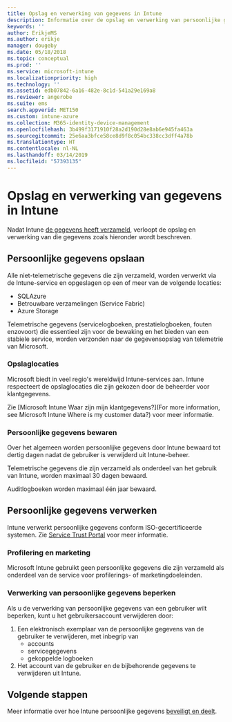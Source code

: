 ```yaml
---
title: Opslag en verwerking van gegevens in Intune
description: Informatie over de opslag en verwerking van persoonlijke gegevens in Intune.
keywords: ''
author: ErikjeMS
ms.author: erikje
manager: dougeby
ms.date: 05/18/2018
ms.topic: conceptual
ms.prod: ''
ms.service: microsoft-intune
ms.localizationpriority: high
ms.technology: ''
ms.assetid: edb07842-6a16-482e-8c1d-541a29e169a8
ms.reviewer: angerobe
ms.suite: ems
search.appverid: MET150
ms.custom: intune-azure
ms.collection: M365-identity-device-management
ms.openlocfilehash: 3b499f3171910f28a2d190d28e8ab6e945fa463a
ms.sourcegitcommit: 25e6aa3bfce58ce8d9f8c054bc338cc3dff4a78b
ms.translationtype: HT
ms.contentlocale: nl-NL
ms.lasthandoff: 03/14/2019
ms.locfileid: "57393135"
---
```

# <a name="data-storage-and-processing-in-intune"></a>Opslag en verwerking van gegevens in Intune

Nadat Intune [de gegevens heeft verzameld](privacy-data-collect.md), verloopt de opslag en verwerking van die gegevens zoals hieronder wordt beschreven.

## <a name="storing-personal-data"></a>Persoonlijke gegevens opslaan

Alle niet-telemetrische gegevens die zijn verzameld, worden verwerkt via de Intune-service en opgeslagen op een of meer van de volgende locaties: 

- SQLAzure 
- Betrouwbare verzamelingen (Service Fabric)  
- Azure Storage 

Telemetrische gegevens (servicelogboeken, prestatielogboeken, fouten enzovoort) die essentieel zijn voor de bewaking en het bieden van een stabiele service, worden verzonden naar de gegevensopslag van telemetrie van Microsoft.

### <a name="storage-locations"></a>Opslaglocaties

Microsoft biedt in veel regio's wereldwijd Intune-services aan. Intune respecteert de opslaglocaties die zijn gekozen door de beheerder voor klantgegevens.

Zie [Microsoft Intune Waar zijn mijn klantgegevens?](For more information, see Microsoft Intune Where is my customer data?) voor meer informatie.

### <a name="personal-data-retention"></a>Persoonlijke gegevens bewaren

Over het algemeen worden persoonlijke gegevens door Intune bewaard tot dertig dagen nadat de gebruiker is verwijderd uit Intune-beheer.

Telemetrische gegevens die zijn verzameld als onderdeel van het gebruik van Intune, worden maximaal 30 dagen bewaard.

Auditlogboeken worden maximaal één jaar bewaard.

## <a name="processing-personal-data"></a>Persoonlijke gegevens verwerken

Intune verwerkt persoonlijke gegevens conform ISO-gecertificeerde systemen. Zie [Service Trust Portal](https://www.microsoft.com/en-us/TrustCenter/stp) voor meer informatie.

### <a name="profiling-and-marketing"></a>Profilering en marketing

Microsoft Intune gebruikt geen persoonlijke gegevens die zijn verzameld als onderdeel van de service voor profilerings- of marketingdoeleinden. 

### <a name="restrict-processing-of-personal-data"></a>Verwerking van persoonlijke gegevens beperken

Als u de verwerking van persoonlijke gegevens van een gebruiker wilt beperken, kunt u het gebruikersaccount verwijderen door:
1. Een elektronisch exemplaar van de persoonlijke gegevens van de gebruiker te verwijderen, met inbegrip van
    - accounts
    - servicegegevens
    - gekoppelde logboeken
2. Het account van de gebruiker en de bijbehorende gegevens te verwijderen uit Intune.

## <a name="next-steps"></a>Volgende stappen

Meer informatie over hoe Intune persoonlijke gegevens [beveiligt en deelt](privacy-data-secure-share.md). 
